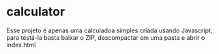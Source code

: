 # calculator
Esse projeto é apenas uma calculadoa simples criada usando Javascript, para testá-la basta baixar o ZIP, descompactar em uma pasta e abrir o index.html
